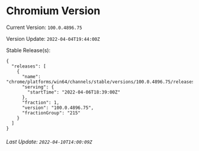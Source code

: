 # Chromium Version

Current Version: `100.0.4896.75`

Version Update: `2022-04-04T19:44:00Z`

Stable Release(s):
```
{
  "releases": [
    {
      "name": "chrome/platforms/win64/channels/stable/versions/100.0.4896.75/releases/1649270340",
      "serving": {
        "startTime": "2022-04-06T18:39:00Z"
      },
      "fraction": 1,
      "version": "100.0.4896.75",
      "fractionGroup": "215"
    }
  ]
}
```

###### Last Update: `2022-04-10T14:00:09Z`

